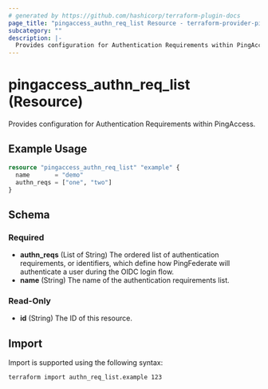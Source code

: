 ```yaml
---
# generated by https://github.com/hashicorp/terraform-plugin-docs
page_title: "pingaccess_authn_req_list Resource - terraform-provider-pingaccess"
subcategory: ""
description: |-
  Provides configuration for Authentication Requirements within PingAccess.
---
```


# pingaccess_authn_req_list (Resource)

Provides configuration for Authentication Requirements within PingAccess.

## Example Usage

```terraform
resource "pingaccess_authn_req_list" "example" {
  name       = "demo"
  authn_reqs = ["one", "two"]
}
```

<!-- schema generated by tfplugindocs -->
## Schema

### Required

- **authn_reqs** (List of String) The ordered list of authentication requirements, or identifiers, which define how PingFederate will authenticate a user during the OIDC login flow.
- **name** (String) The name of the authentication requirements list.

### Read-Only

- **id** (String) The ID of this resource.

## Import

Import is supported using the following syntax:

```shell
terraform import authn_req_list.example 123
```
